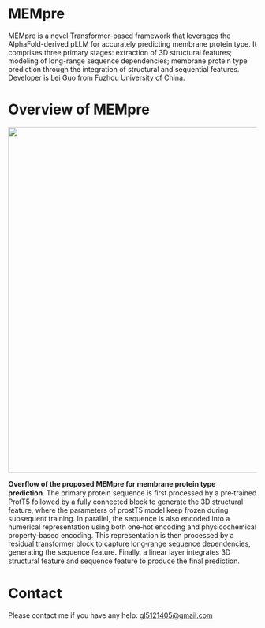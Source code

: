 # MEMpre
MEMpre is a novel Transformer-based framework that leverages the AlphaFold-derived pLLM for accurately predicting membrane protein type. It comprises three primary stages:  extraction of 3D structural features; modeling of long-range sequence dependencies; membrane protein type prediction through the integration of structural and sequential features. Developer is Lei Guo from Fuzhou University of China.

# Overview of MEMpre
<div align=center>
<img src="https://github.com/user-attachments/assets/cd3765db-f39d-4e35-b2a8-cfb10026c203" width="600" height="700" /><br/>
</div>

__Overflow of the proposed MEMpre for membrane protein type prediction__. The primary protein sequence is ﬁrst processed by a pre‐trained ProtT5 followed by a fully connected block to generate the 3D structural feature, where the parameters of prostT5 model keep frozen during subsequent training. In parallel, the sequence is also encoded into a numerical representation using both one‐hot encoding and physicochemical property‐based encoding. This representation is then processed by a residual transformer block to capture long‐range sequence dependencies, generating the sequence feature. Finally, a linear layer integrates 3D structural feature and sequence feature to produce the ﬁnal prediction. 

# Contact

Please contact me if you have any help: gl5121405@gmail.com
